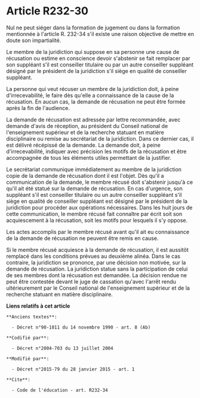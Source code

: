 # Article R232-30

Nul ne peut siéger dans la formation de jugement ou dans la formation mentionnée à l'article R. 232-34 s'il existe une raison
objective de mettre en doute son impartialité.

Le membre de la juridiction qui suppose en sa personne une cause de récusation ou estime en conscience devoir s'abstenir se
fait remplacer par son suppléant s'il est conseiller titulaire ou par un autre conseiller suppléant désigné par le président
de la juridiction s'il siège en qualité de conseiller suppléant. 

La personne qui veut récuser un membre de la juridiction doit, à peine d'irrecevabilité, le faire dès qu'elle a connaissance
de la cause de la récusation. En aucun cas, la demande de récusation ne peut être formée après la fin de l'audience. 

La demande de récusation est adressée par lettre recommandée, avec demande d'avis de réception, au président du Conseil
national de l'enseignement supérieur et de la recherche statuant en matière disciplinaire ou remise au secrétariat de la
juridiction. Dans ce dernier cas, il est délivré récépissé de la demande. La demande doit, à peine d'irrecevabilité, indiquer
avec précision les motifs de la récusation et être accompagnée de tous les éléments utiles permettant de la justifier. 

Le secrétariat communique immédiatement au membre de la juridiction copie de la demande de récusation dont il est l'objet.
Dès qu'il a communication de la demande, le membre récusé doit s'abstenir jusqu'à ce qu'il ait été statué sur la demande de
récusation. En cas d'urgence, son suppléant s'il est conseiller titulaire ou un autre conseiller suppléant s'il siège en
qualité de conseiller suppléant est désigné par le président de la juridiction pour procéder aux opérations nécessaires. Dans
les huit jours de cette communication, le membre récusé fait connaître par écrit soit son acquiescement à la récusation, soit
les motifs pour lesquels il s'y oppose. 

Les actes accomplis par le membre récusé avant qu'il ait eu connaissance de la demande de récusation ne peuvent être remis en
cause. 

Si le membre récusé acquiesce à la demande de récusation, il est aussitôt remplacé dans les conditions prévues au deuxième
alinéa. Dans le cas contraire, la juridiction se prononce, par une décision non motivée, sur la demande de récusation. La
juridiction statue sans la participation de celui de ses membres dont la récusation est demandée. La décision rendue ne peut
être contestée devant le juge de cassation qu'avec l'arrêt rendu ultérieurement par le Conseil national de l'enseignement
supérieur et de la recherche statuant en matière disciplinaire.

**Liens relatifs à cet article**

	**Anciens textes**:

	  - Décret n°90-1011 du 14 novembre 1990 - art. 8 (Ab)

	**Codifié par**:

	  - Décret n°2004-703 du 13 juillet 2004

	**Modifié par**:

	  - Décret n°2015-79 du 28 janvier 2015 - art. 1

	**Cite**:

	  - Code de l'éducation - art. R232-34
